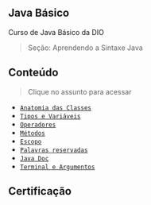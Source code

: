 ## Java Básico

Curso de Java Básico da DIO
> Seção: Aprendendo a Sintaxe Java

## Conteúdo

> Clique no assunto para acessar
- [`Anatomia das Classes`](src/edu/gabriel/anatomiaclasses/README.md)
- [`Tipos e Variáveis`](src/edu/gabriel/tiposevariaveis/README.md)
- [`Operadores`](src/edu/gabriel/operadores/README.MD)
- [`Métodos`](src/edu/gabriel/metodos/README.md)
- [`Escopo`](src/edu/gabriel/escopo/README.md)
- [`Palavras reservadas`](src/edu/gabriel/palavrasreservadas/README.md)
- [`Java Doc`](https://docs.oracle.com/en/java/)
- [`Terminal e Argumentos`](src/edu/gabriel/terminalargumentos/)

## Certificação

